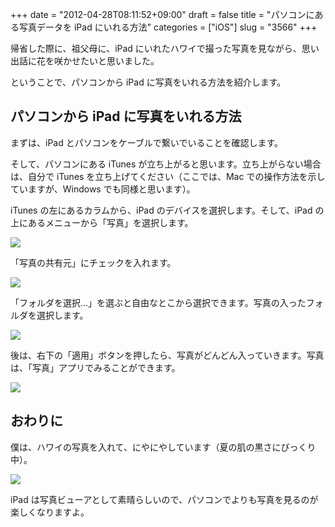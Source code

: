 +++
date = "2012-04-28T08:11:52+09:00"
draft = false
title = "パソコンにある写真データを iPad にいれる方法"
categories = ["iOS"]
slug = "3566"
+++

帰省した際に、祖父母に、iPad にいれたハワイで撮った写真を見ながら、思い出話に花を咲かせたいと思いました。

ということで、パソコンから iPad に写真をいれる方法を紹介します。

## パソコンから iPad に写真をいれる方法

まずは、iPad とパソコンをケーブルで繋いでいることを確認します。

そして、パソコンにある iTunes が立ち上がると思います。立ち上がらない場合は、自分で iTunes を立ち上げてください（ここでは、Mac での操作方法を示していますが、Windows でも同様と思います）。

iTunes の左にあるカラムから、iPad のデバイスを選択します。そして、iPad の上にあるメニューから「写真」を選択します。

![](/images/2012/04/3566_1.png)

「写真の共有元」にチェックを入れます。

![](/images/2012/04/3566_2.png)

「フォルダを選択...」を選ぶと自由なとこから選択できます。写真の入ったフォルダを選択します。

![](/images/2012/04/3566_3.png)

後は、右下の「適用」ボタンを押したら、写真がどんどん入っていきます。写真は、「写真」アプリでみることができます。

![](/images/2012/04/3566_4.png)

## おわりに

僕は、ハワイの写真を入れて、にやにやしています（夏の肌の黒さにびっくり中）。

![](/images/2012/04/3566_5.png)

iPad は写真ビューアとして素晴らしいので、パソコンでよりも写真を見るのが楽しくなりますよ。
